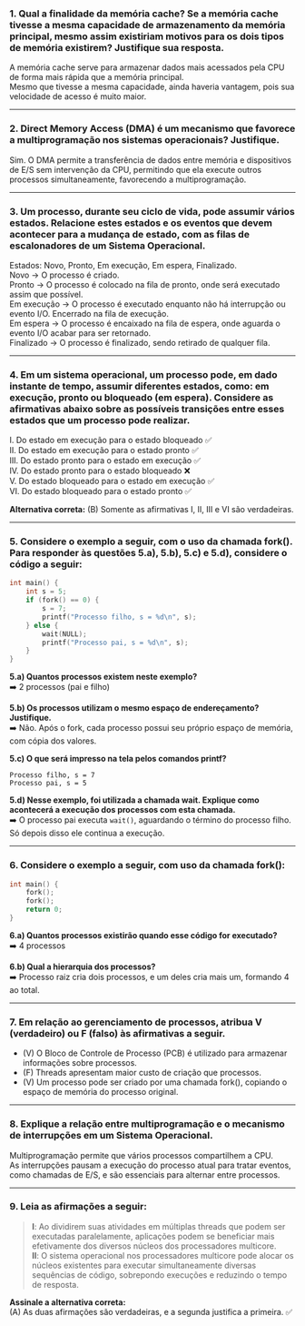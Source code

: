 ### **1. Qual a finalidade da memória cache? Se a memória cache tivesse a mesma capacidade de armazenamento da memória principal, mesmo assim existiriam motivos para os dois tipos de memória existirem? Justifique sua resposta.**

A memória cache serve para armazenar dados mais acessados pela CPU de forma mais rápida que a memória principal.  
Mesmo que tivesse a mesma capacidade, ainda haveria vantagem, pois sua velocidade de acesso é muito maior.

---

### **2. Direct Memory Access (DMA) é um mecanismo que favorece a multiprogramação nos sistemas operacionais? Justifique.**

Sim. O DMA permite a transferência de dados entre memória e dispositivos de E/S sem intervenção da CPU, permitindo que ela execute outros processos simultaneamente, favorecendo a multiprogramação.

---

### **3. Um processo, durante seu ciclo de vida, pode assumir vários estados. Relacione estes estados e os eventos que devem acontecer para a mudança de estado, com as filas de escalonadores de um Sistema Operacional.**

Estados: Novo, Pronto, Em execução, Em espera, Finalizado. <br>
Novo -> O processo é criado. <br>
Pronto -> O processo é colocado na fila de pronto, onde será executado assim que possível. <br>
Em execução -> O processo é executado enquanto não há interrupção ou evento I/O. Encerrado na fila de execução. <br>
Em espera -> O processo é encaixado na fila de espera, onde aguarda o evento I/O acabar para ser retornado. <br>
Finalizado -> O processo é finalizado, sendo retirado de qualquer fila. <br>

---

### **4. Em um sistema operacional, um processo pode, em dado instante de tempo, assumir diferentes estados, como: em execução, pronto ou bloqueado (em espera). Considere as afirmativas abaixo sobre as possíveis transições entre esses estados que um processo pode realizar.**

I. Do estado em execução para o estado bloqueado ✅  
II. Do estado em execução para o estado pronto ✅  
III. Do estado pronto para o estado em execução ✅  
IV. Do estado pronto para o estado bloqueado ❌  
V. Do estado bloqueado para o estado em execução ✅  
VI. Do estado bloqueado para o estado pronto ✅  

**Alternativa correta:** (B) Somente as afirmativas I, II, III e VI são verdadeiras.

---

### **5. Considere o exemplo a seguir, com o uso da chamada fork(). Para responder às questões 5.a), 5.b), 5.c) e 5.d), considere o código a seguir:**

```c
int main() {
    int s = 5;
    if (fork() == 0) {
        s = 7;
        printf("Processo filho, s = %d\n", s);
    } else {
        wait(NULL);
        printf("Processo pai, s = %d\n", s);
    }
}
```

**5.a) Quantos processos existem neste exemplo?**  
➡️ 2 processos (pai e filho)

**5.b) Os processos utilizam o mesmo espaço de endereçamento? Justifique.**  
➡️ Não. Após o fork, cada processo possui seu próprio espaço de memória, com cópia dos valores.

**5.c) O que será impresso na tela pelos comandos printf?**  
```
Processo filho, s = 7
Processo pai, s = 5
```

**5.d) Nesse exemplo, foi utilizada a chamada wait. Explique como acontecerá a execução dos processos com esta chamada.**  
➡️ O processo pai executa `wait()`, aguardando o término do processo filho. Só depois disso ele continua a execução.

---

### **6. Considere o exemplo a seguir, com uso da chamada fork():**

```c
int main() {
    fork();
    fork();
    return 0;
}
```

**6.a) Quantos processos existirão quando esse código for executado?**  
➡️ 4 processos

**6.b) Qual a hierarquia dos processos?**  
➡️ Processo raiz cria dois processos, e um deles cria mais um, formando 4 ao total.

---

### **7. Em relação ao gerenciamento de processos, atribua V (verdadeiro) ou F (falso) às afirmativas a seguir.**

- (V) O Bloco de Controle de Processo (PCB) é utilizado para armazenar informações sobre processos.  
- (F) Threads apresentam maior custo de criação que processos.  
- (V) Um processo pode ser criado por uma chamada fork(), copiando o espaço de memória do processo original.

---

### **8. Explique a relação entre multiprogramação e o mecanismo de interrupções em um Sistema Operacional.**

Multiprogramação permite que vários processos compartilhem a CPU.  
As interrupções pausam a execução do processo atual para tratar eventos, como chamadas de E/S, e são essenciais para alternar entre processos.

---

### **9. Leia as afirmações a seguir:**

> **I**: Ao dividirem suas atividades em múltiplas threads que podem ser executadas paralelamente, aplicações podem se beneficiar mais efetivamente dos diversos núcleos dos processadores multicore.  
> **II**: O sistema operacional nos processadores multicore pode alocar os núcleos existentes para executar simultaneamente diversas sequências de código, sobrepondo execuções e reduzindo o tempo de resposta.

**Assinale a alternativa correta:**  
(A) As duas afirmações são verdadeiras, e a segunda justifica a primeira. ✅

